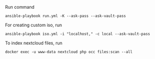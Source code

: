 Run command 
```
ansible-playbook run.yml -K --ask-pass --ask-vault-pass
```

For creating custom iso, run 
```
ansible-playbook iso.yml -i "localhost," -c local --ask-vault-pass
```

To index nextcloud files, run 
```
docker exec -u www-data nextcloud php occ files:scan --all
```